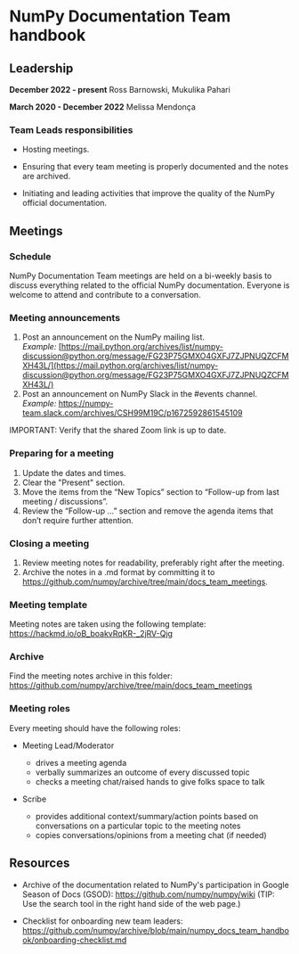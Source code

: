 # NumPy Documentation Team handbook


## Leadership

**December 2022 - present**  Ross Barnowski, Mukulika Pahari

**March 2020 - December 2022** Melissa Mendonça

### Team Leads responsibilities
- Hosting meetings.

- Ensuring that every team meeting is properly documented and the notes are archived.

- Initiating and leading activities that improve the quality of the NumPy official documentation.

## Meetings


### **Schedule**

NumPy Documentation Team meetings are held on a bi-weekly basis to discuss
everything related to the official NumPy documentation. 
Everyone is welcome to attend and contribute to a conversation.

### **Meeting announcements**

1. Post an announcement on the NumPy mailing list.</br> 
*Example:* [https://mail.python.org/archives/list/numpy-discussion@python.org/message/FG23P75GMXO4GXFJ7ZJPNUQZCFMXH43L/](https://mail.python.org/archives/list/numpy-discussion@python.org/message/FG23P75GMXO4GXFJ7ZJPNUQZCFMXH43L/)
2. Post an announcement on NumPy Slack in the #events channel.</br>
*Example:* https://numpy-team.slack.com/archives/CSH99M19C/p1672592861545109

IMPORTANT: Verify that the shared Zoom link is up to date.

### **Preparing for a meeting**
1. Update the dates and times.
2. Clear the "Present" section.
3. Move the items from the “New Topics” section to “Follow-up from last meeting / discussions”.
4. Review the “Follow-up …” section and remove the agenda items that don’t require further attention.


### **Closing a meeting**
1. Review meeting notes for readability, preferably right after the meeting.
2. Archive the notes in a .md format by committing it to https://github.com/numpy/archive/tree/main/docs_team_meetings.

### **Meeting template**

Meeting notes are taken using the following template: https://hackmd.io/oB_boakvRqKR-_2jRV-Qjg

### **Archive**

Find the meeting notes archive in this folder: https://github.com/numpy/archive/tree/main/docs_team_meetings

### **Meeting roles**

Every meeting should have the following roles:


- Meeting Lead/Moderator
  - drives a meeting agenda
  - verbally summarizes an outcome of every discussed topic
  - checks a meeting chat/raised hands to give folks space to talk

- Scribe
  - provides additional context/summary/action points based on conversations on a particular topic to the meeting notes
  - copies conversations/opinions from a meeting chat (if needed)

## **Resources**
- Archive of the documentation related to NumPy's participation in Google Season of Docs (GSOD): https://github.com/numpy/numpy/wiki (TIP: Use the search tool in the right hand side of the web page.)

- Checklist for onboarding new team leaders: https://github.com/numpy/archive/blob/main/numpy_docs_team_handbook/onboarding-checklist.md



